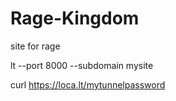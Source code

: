 # Rage-Kingdom
site for rage



lt --port 8000 --subdomain mysite

 curl https://loca.lt/mytunnelpassword 
